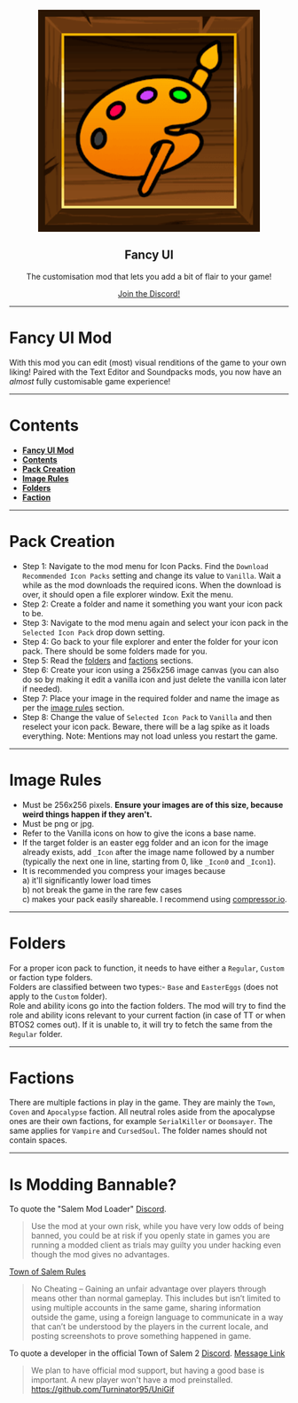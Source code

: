 
<p align="center">
    <img width="400px" src="./Images/Thumbnail.png" align="center" alt="logo" />
    <h2 align="center">Fancy UI</h2>
    <p align="center">The customisation mod that lets you add a bit of flair to your game!
</p>

<p align="center">
    <a href="https://discord.gg/cd27aDQDY9">Join the Discord!</a>
</p>

-----------------------

# Fancy UI Mod

With this mod you can edit (most) visual renditions of the game to your own liking! Paired with the Text Editor and Soundpacks mods, you now have an *almost* fully customisable game experience!

-----------------------

# Contents

- [**Fancy UI Mod**](#fancy-ui-mod)
- [**Contents**](#contents)
- [**Pack Creation**](#pack-creation)
- [**Image Rules**](#image-rules)
- [**Folders**](#folders)
- [**Faction**](#factions)

-----------------------

# Pack Creation

- Step 1: Navigate to the mod menu for Icon Packs. Find the `Download Recommended Icon Packs` setting and change its value to `Vanilla`. Wait a while as the mod downloads the required icons. When the download is over, it should open a file explorer window. Exit the menu.
- Step 2: Create a folder and name it something you want your icon pack to be.
- Step 3: Navigate to the mod menu again and select your icon pack in the `Selected Icon Pack` drop down setting.
- Step 4: Go back to your file explorer and enter the folder for your icon pack. There should be some folders made for you.
- Step 5: Read the [folders](#folders) and [factions](#factions) sections.
- Step 6: Create your icon using a 256x256 image canvas (you can also do so by making it edit a vanilla icon and just delete the vanilla icon later if needed).
- Step 7: Place your image in the required folder and name the image as per the [image rules](#image-rules) section.
- Step 8: Change the value of `Selected Icon Pack` to `Vanilla` and then reselect your icon pack. Beware, there will be a lag spike as it loads everything. Note: Mentions may not load unless you restart the game.

-----------------------

# Image Rules

- Must be 256x256 pixels. **Ensure your images are of this size, because weird things happen if they aren't.**
- Must be png or jpg.
- Refer to the Vanilla icons on how to give the icons a base name.
- If the target folder is an easter egg folder and an icon for the image already exists, add `_Icon` after the image name followed by a number (typically the next one in line, starting from 0, like `_Icon0` and `_Icon1`).
- It is recommended you compress your images because\
a) it'll significantly lower load times\
b) not break the game in the rare few cases\
c) makes your pack easily shareable. I recommend using [compressor.io](https://compressor.io).

-----------------------

# Folders

For a proper icon pack to function, it needs to have either a `Regular`, `Custom` or faction type folders.\
Folders are classified between two types:- `Base` and `EasterEggs` (does not apply to the `Custom` folder).\
Role and ability icons go into the faction folders. The mod will try to find the role and ability icons relevant to your current faction (in case of TT or when BTOS2 comes out). If it is unable to, it will try to fetch the same from the `Regular` folder.

-----------------------

# Factions

There are multiple factions in play in the game. They are mainly the `Town`, `Coven` and `Apocalypse` faction. All neutral roles aside from the apocalypse ones are their own factions, for example `SerialKiller` or `Doomsayer`. The same applies for `Vampire` and `CursedSoul`. The folder names should not contain spaces.

-----------------------

# Is Modding Bannable?

To quote the "Salem Mod Loader" [Discord](https://discord.gg/AdpRqzstfj).
> Use the mod at your own risk, while you have very low odds of being banned, you could be at risk if you openly state in games you are running a modded client as trials may guilty you under hacking even though the mod gives no advantages.

[Town of Salem Rules](https://www.blankmediagames.com/rules/)
> No Cheating – Gaining an unfair advantage over players through means other than normal gameplay. This includes but isn’t limited to using multiple accounts in the same game, sharing information outside the game, using a foreign language to communicate in a way that can’t be understood by the players in the current locale, and posting screenshots to prove something happened in game.

To quote a developer in the official Town of Salem 2 [Discord](https://discord.gg/townofsalem2). [Message Link](https://discord.com/channels/1110363758792036352/1111801081060655154/1112876123852906617)
> We plan to have official mod support, but having a good base is important. A new player won't have a mod preinstalled.
https://github.com/Turninator95/UniGif